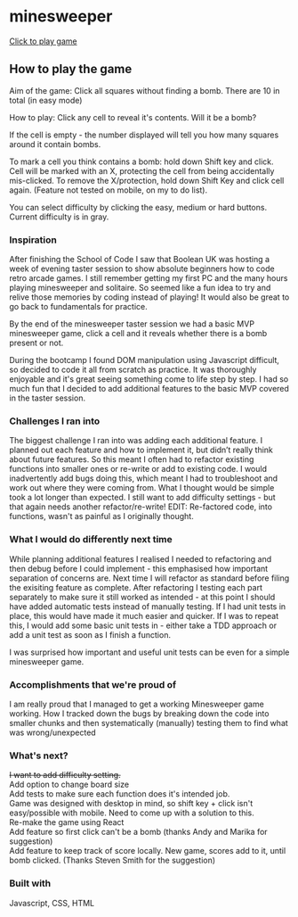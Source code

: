 # minesweeper

[Click to play game](https://minesweeper-omega-eight.vercel.app)

## How to play the game

Aim of the game:
Click all squares without finding a bomb. There are 10 in total (in easy mode)

How to play:
Click any cell to reveal it's contents. Will it be a bomb?

If the cell is empty - the number displayed will tell you how many squares around it contain bombs.

To mark a cell you think contains a bomb: hold down Shift key and click. Cell will be marked with an X, protecting the cell from being accidentally mis-clicked. To remove the X/protection, hold down Shift Key and click cell again. (Feature not tested on mobile, on my to do list).

You can select difficulty by clicking the easy, medium or hard buttons. Current difficulty is in gray.

### Inspiration

After finishing the School of Code I saw that Boolean UK was hosting a week of evening taster session to show absolute beginners how to code retro arcade games.
I still remember getting my first PC and the many hours playing minesweeper and solitaire. So seemed like a fun idea to try and relive those memories by coding instead of playing! It would also be great to go back to fundamentals for practice.

By the end of the minesweeper taster session we had a basic MVP minesweeper game, click a cell and it reveals whether there is a bomb present or not.

During the bootcamp I found DOM manipulation using Javascript difficult, so decided to code it all from scratch as practice. It was thoroughly enjoyable and it's great seeing something come to life step by step. I had so much fun that I decided to add additional features to the basic MVP covered in the taster session.

### Challenges I ran into

The biggest challenge I ran into was adding each additional feature. I planned out each feature and how to implement it, but didn’t really think about future features. So this meant I often had to refactor existing functions into smaller ones or re-write or add to existing code. I would inadvertently add bugs doing this, which meant I had to troubleshoot and work out where they were coming from. What I thought would be simple took a lot longer than expected. I still want to add difficulty settings - but that again needs another refactor/re-write! EDIT: Re-factored code, into functions, wasn't as painful as I originally thought.

### What I would do differently next time

While planning additional features I realised I needed to refactoring and then debug before I could implement - this emphasised how important separation of concerns are. Next time I will refactor as standard before filing the exisiting feature as complete.
After refactoring I testing each part separately to make sure it still worked as intended - at this point I should have added automatic tests instead of manually testing. If I had unit tests in place, this would have made it much easier and quicker. If I was to repeat this, I would add some basic unit tests in - either take a TDD approach or add a unit test as soon as I finish a function.

I was surprised how important and useful unit tests can be even for a simple minesweeper game.

### Accomplishments that we're proud of

I am really proud that I managed to get a working Minesweeper game working. How I tracked down the bugs by breaking down the code into smaller chunks and then systematically (manually) testing them to find what was wrong/unexpected

### What's next?

~~I want to add difficulty setting.~~ <br>
Add option to change board size <br>
Add tests to make sure each function does it's intended job.<br>
Game was designed with desktop in mind, so shift key + click isn't easy/possible with mobile. Need to come up with a solution to this. <br>
Re-make the game using React<br>
Add feature so first click can't be a bomb (thanks Andy and Marika for suggestion) <br>
Add feature to keep track of score locally. New game, scores add to it, until bomb clicked. (Thanks Steven Smith for the suggestion)<br>

### Built with

Javascript, CSS, HTML

